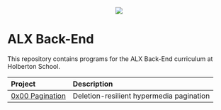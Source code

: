 <p align="center">
  <img src="http://www.holbertonschool.com/holberton-logo.png">
</p>

# ALX Back-End

This repository contains programs for the ALX Back-End curriculum at Holberton School.

| Project                                                                        | Description                                          |
| :----------------------------------------------------------------------------- | :--------------------------------------------------- |
| [0x00 Pagination](./0x00-pagination)                                           | Deletion-resilient hypermedia pagination             |
